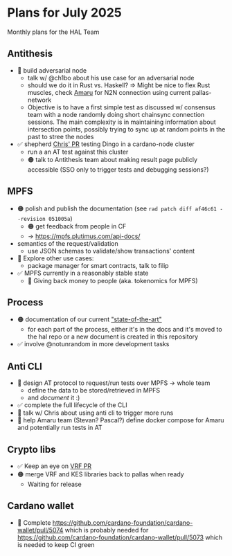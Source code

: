 # Plans for July 2025

Monthly plans for the HAL Team

## Antithesis

* 🔴 build adversarial node
  * talk w/ @ch1bo about his use case for an adversarial node
  * should we do it in Rust vs. Haskell? => Might be nice to flex Rust muscles, check [Amaru](https://github.com/pragma-org/amaru/blob/d9eb4b8810b45e96d8167854ee8ffa79b6d90265/crates/amaru/src/stages/pull.rs#L80) for N2N connection using current pallas-network
  * Objective is to have a first simple test as discussed w/ consensus team with a node randomly doing short chainsync connection sessions. The main complexity is in maintaining information about intersection points, possibly trying to sync up at random points in the past to stree the nodes
* ✅ shepherd [Chris' PR](https://github.com/cardano-foundation/antithesis/pull/20) testing Dingo in a cardano-node cluster
  * run a an AT test against this cluster
  * 🟠 talk to Antithesis team about making result page publicly accessible (SSO only to trigger tests and debugging sessions?)

## MPFS

* 🟠 polish and publish the documentation (see `rad patch diff af46c61 --revision 051005a`)
  * 🟠 get feedback from people in CF
  * → https://mpfs.plutimus.com/api-docs/
* semantics of the request/validation
  * use JSON schemas to validate/show transactions' content
* 🔴 Explore other use cases:
  * package manager for smart contracts, talk to filip
* ✅ MPFS currently in a reasonably stable state
  * 🔴 Giving back money to people (aka. tokenomics for MPFS)

## Process

* 🟠 documentation of our current ["state-of-the-art"](https://abailly.github.io/posts/discussion-of-the-method.html)
  * for each part of the process, either it's in the docs and it's moved to the hal repo or a new document is created in this repository
* ✅ involve @notunrandom in more development tasks

## Anti CLI

* 🔴 design AT protocol to request/run tests over MPFS -> whole team
  * define the data to be stored/retrieved in MPFS
  * and _document_ it :)
* ✅ complete the full lifecycle of the CLI
* 🔴 talk w/ Chris about using anti cli to trigger more runs
* 🔴 help Amaru team (Stevan? Pascal?) define docker compose for Amaru and potentially run tests in AT

## Crypto libs

* ✅ Keep an eye on [VRF PR](https://github.com/dalek-cryptography/curve25519-dalek/pull/377)
* 🟠 merge VRF and KES libraries back to pallas when ready
  * Waiting for release

## Cardano wallet

* 🔴 Complete https://github.com/cardano-foundation/cardano-wallet/pull/5074 which is probably needed for https://github.com/cardano-foundation/cardano-wallet/pull/5073 which is needed to keep CI green
